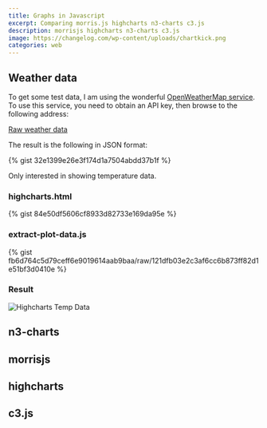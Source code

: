 ```yaml
---
title: Graphs in Javascript
excerpt: Comparing morris.js highcharts n3-charts c3.js
description: morrisjs highcharts n3-charts c3.js
image: https://changelog.com/wp-content/uploads/chartkick.png
categories: web
---
```


## Weather data

To get some test data, I am using the wonderful [OpenWeatherMap service](https://openweathermap.org/api). To use this service, you need to obtain an API key, then browse to the following address:

[Raw weather data](http://api.openweathermap.org/data/2.5/forecast?q=Melbourne,AU&units=metric&appid=YOUR_API_KEY)

The result is the following in JSON format:

{% gist 32e1399e26e3f174d1a7504abdd37b1f %}

Only interested in showing temperature data. 

### highcharts.html
{% gist 84e50df5606cf8933d82733e169da95e %}


### extract-plot-data.js
{% gist fb6d764c5d79ceff6e9019614aab9baa/raw/121dfb03e2c3af6cc6b873ff82d1e51bf3d0410e %}

### Result
![Highcharts Temp Data](https://github.com/raspberrypisig/raspberrypisig.github.io/raw/master/assets/images/highcharts.png)


## n3-charts


## morrisjs


## highcharts

## c3.js

